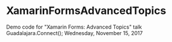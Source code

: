 # XamarinFormsAdvancedTopics
Demo code for "Xamarin Forms: Advanced Topics" talk Guadalajara.Connect(); Wednesday, November 15, 2017
